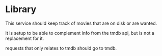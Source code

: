 # Library

This service should keep track of movies that are on disk or are wanted.

It is setup to be able to complement info from the tmdb api, but is not a replacement for it.

requests that only relates to tmdb should go to tmdb.
